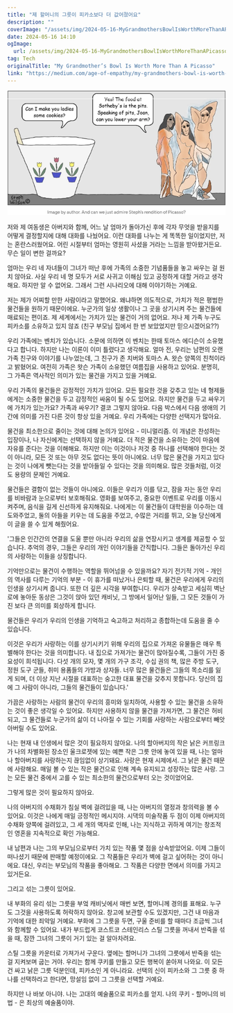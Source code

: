 ```yaml
---
title: "제 할머니의 그릇이 피카소보다 더 값어졌어요"
description: ""
coverImage: "/assets/img/2024-05-16-MyGrandmothersBowlIsWorthMoreThanAPicasso_0.png"
date: 2024-05-16 14:10
ogImage: 
  url: /assets/img/2024-05-16-MyGrandmothersBowlIsWorthMoreThanAPicasso_0.png
tag: Tech
originalTitle: "My Grandmother’s Bowl Is Worth More Than A Picasso"
link: "https://medium.com/age-of-empathy/my-grandmothers-bowl-is-worth-more-than-a-picasso-6a84f7a9fed9"
---
```



<img src="/assets/img/2024-05-16-MyGrandmothersBowlIsWorthMoreThanAPicasso_0.png" />

저와 제 여동생은 아버지와 함께, 어느 날 엄마가 돌아가신 후에 각자 무엇을 받을지를 어떻게 결정할지에 대해 대화를 나눴어요. 이런 대화를 나누는 게 똑똑한 일이었지만, 저는 혼란스러웠어요. 어린 시절부터 엄마는 영원히 사셨을 거라는 느낌을 받아왔거든요. 무슨 일이 변한 걸까요?

엄마는 우리 네 자녀들이 그녀가 떠난 후에 가족의 소중한 기념품들을 놓고 싸우는 걸 원치 않아요. 사실 우리 네 명 모두가 서로 사귀고 이해심 있고 공정하게 대할 거라고 생각해요. 하지만 알 수 없어요. 그래서 그런 시나리오에 대해 이야기하는 거예요.

저는 제가 어찌할 만한 사람이라고 말했어요. 왜냐하면 의도적으로, 가치가 적은 평범한 물건들을 원하기 때문이에요. 누군가의 일상 생활이나 그 곳을 상기시켜 주는 물건들에 매료되는 편이죠. 제 세계에서는 가치가 있는 물건이 거의 없어요. 저나 제 가족 누구도 피카소를 소유하고 있지 않죠 (친구 부모님 집에서 한 번 보았었지만 믿으시겠어요??)

<div class="content-ad"></div>

우리 가족에는 벤치가 있습니다. 소문에 의하면 이 벤치는 한때 토마스 에디슨이 소유했다고 합니다. 하지만 나는 이론이 이미 틀렸다고 생각해요. 얼마 전, 우리는 남편의 오랜 가족 친구와 이야기를 나누었는데, 그 친구가 존 치버와 토마스 A. 왓슨 양쪽의 친척이라고 밝혔어요. 여전히 가족은 왓슨 가족이 소유했던 여름집을 사용하고 있어요. 분명히, 그 가족은 역사적인 의미가 있는 물건을 가지고 있을 거예요.

우리 가족의 물건들은 감정적인 가치가 있어요. 모든 필요한 것을 갖추고 있는 네 형제들에게는 소중한 물건을 두고 감정적인 싸움이 될 수도 있어요. 하지만 물건을 두고 싸우기에 가치가 있는가요? 가족과 싸우기? 결코 그렇지 않아요. 다음 박스에서 다음 생애의 기간에 의미를 가진 다른 것이 항상 있을 거예요. 우리 가족에는 다양한 선택지가 많아요.

물건을 최소한으로 줄이는 것에 대해 논의가 있어요 - 미니멀리즘. 이 개념은 찬성하는 입장이나, 나 자신에게는 선택하지 않을 거예요. 더 적은 물건을 소유하는 것이 마음에 자유를 준다는 것을 이해해요. 하지만 이는 이것이나 저것 중 하나를 선택해야 한다는 것이 아니라, 모든 것 또는 아무 것도 없다는 뜻이 아니에요. 너무 많은 물건을 가지고 있다는 것이 나에게 뺏는다는 것을 받아들일 수 있다는 것을 의미해요. 많은 것들처럼, 이것도 용량의 문제인 거예요.

물건들은 결함이 없는 것들이 아니에요. 이들은 우리가 이를 닦고, 잠을 자는 동안 우리를 비바람과 눈으로부터 보호해줘요. 영화를 보여주고, 중요한 이벤트로 우리를 이동시켜주며, 음식을 길게 신선하게 유지해줘요. 나에게는 이 물건들이 대학원을 이수하는 데 도와주었고, 둘의 아들을 키우는 데 도움을 주었고, 수많은 거리를 뛰고, 오늘 당신에게 이 글을 쓸 수 있게 해줬어요.

<div class="content-ad"></div>

'그들은 인간간의 연결을 도울 뿐만 아니라 우리의 삶을 연장시키고 생계를 제공할 수 있습니다. 추억의 경우, 그들은 우리의 개인 이야기들을 간직합니다. 그들은 돌아가신 우리의 사랑하는 이들을 상징합니다.

기억만으로는 물건이 수행하는 역할을 뛰어넘을 수 있을까요? 자기 전기적 기억 - 개인의 역사를 다루는 기억의 부분 - 이 휴가를 떠났거나 은퇴할 때, 물건은 우리에게 우리의 인생을 상기시켜 줍니다. 또한 더 깊은 시각을 부여합니다. 우리가 상속받고 세심히 벽난로에 놓아둔 동상은 그것이 앉아 있던 캐비닛, 그 방에서 일어난 일들, 그 모든 것들이 가진 보다 큰 의미를 회상하게 합니다.

물건들은 우리가 우리의 인생을 기억하고 숙고하고 처리하고 종합하는데 도움을 줄 수 있습니다.

이것은 우리가 사랑하는 이를 상기시키기 위해 우리의 집으로 가져온 유물들은 매우 특별해야 한다는 것을 의미합니다. 내 집으로 가져가는 물건이 많아질수록, 그들이 가진 중요성이 희석됩니다. 다섯 개의 모자, 몇 개의 가구 조각, 수십 권의 책, 많은 주방 도구, 정원 도구 군들, 취미 용품들의 가방과 상자들. 너무 많은 물건들은 그들의 목소리를 잃게 되며, 더 이상 지난 시절을 대표하는 숭고한 대표 물건을 갖추지 못합니다. 당신의 집에 그 사람이 아니라, 그들의 물건들이 있습니다.'

<div class="content-ad"></div>

가끔은 사랑하는 사람의 물건이 우리의 흥미와 일치하여, 사용할 수 있는 물건을 소유하는 것이 좋은 생각일 수 있어요. 하지만 사용하지 않을 물건을 가져가면, 그 물건은 허비되고, 그 물건들로 누군가의 삶이 더 나아질 수 있는 기회를 사랑하는 사람으로부터 빼앗아버릴 수도 있어요.

나는 현재 내 인생에서 많은 것이 필요하지 않아요. 나의 할아버지의 작은 낡은 커프링크가 나의 차별화된 장소인 울크로젯에 있는 예쁜 작은 그릇 안에 놓여 있을 때, 나는 얼마나 할아버지를 사랑하는지 끊임없이 상기돼요. 사랑은 현재 시제에서. 그 낡은 물건 때문에 사랑해요. 매일 볼 수 있는 작은 물건으로 인해 계속 유지되고 성장하는 많은 사랑. 그는 모든 물건 중에서 고를 수 있는 최소한의 물건으로부터 오는 것이었어요.

그렇게 많은 것이 필요하지 않아요.

나의 아버지의 수채화가 침실 벽에 걸려있을 때, 나는 아버지의 열정과 창의력을 볼 수 있어요. 이것은 나에게 매일 긍정적인 메시지야. 시댁의 미술작품 두 점이 이제 아버지의 수채화 양쪽에 걸려있고, 그 세 개의 액자로 인해, 나는 지식하고 귀하게 여기는 창조적인 영혼을 지속적으로 확인 가능해요.

<div class="content-ad"></div>

내 남편과 나는 그의 부모님으로부터 가치 있는 작품 몇 점을 상속받았어요. 이제 그들이 떠나셨기 때문에 판매할 예정이에요. 그 작품들은 우리가 벽에 걸고 싶어하는 것이 아니에요. 대신, 우리는 부모님의 작품을 좋아해요. 그 작품은 다양한 면에서 의미를 가지고 있거든요.

그리고 섞는 그릇이 있어요.

내 부화의 유리 섞는 그릇을 부엌 캐비닛에서 매번 보면, 할머니께 경의를 표해요. 누구도 그것을 사용하도록 허락하지 않아요. 창고에 보관할 수도 있겠지만, 그건 내 마음과 기억에 대한 죄악일 거예요. 부화에 그 그릇을 두면, 구울 준비를 할 때마다 조금씩 그녀와 함께할 수 있어요. 내가 부드럽게 코스트코 스테인리스 스틸 그릇을 꺼내서 반죽을 섞을 때, 잠깐 그녀의 그릇이 거기 있는 걸 알아차려요.

스틸 그릇을 카운터로 가져가서 구운다. 옆에는 할머니가 그녀의 그릇에서 반죽을 섞는 걸 지켜보며 굽는 거야. 우리는 함께 쿠키를 만들고 모든 행복이 쏟아져 나와요. 이 모든 건 싸고 낡은 그릇 덕분인데, 피카소인 게 아니라요. 선택의 신이 피카소와 그 그릇 중 하나를 선택하라고 한다면, 망설임 없이 그 그릇을 선택할 거예요.

<div class="content-ad"></div>

하지만 나 바보 아니야. 나는 고대의 예술품으로 피카소를 얻지. 나의 쿠키 - 할머니의 비법 - 은 최상의 예술품이야.